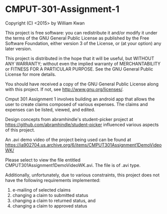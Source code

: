 # CMPUT-301-Assignment-1

Copyright (C) <2015> by William Kwan

This project is free software: you can redistribute it and/or modify
it under the terms of the GNU General Public License as published by
the Free Software Foundation, either version 3 of the License, or
(at your option) any later version.

This project is distributed in the hope that it will be useful,
but WITHOUT ANY WARRANTY; without even the implied warranty of
MERCHANTABILITY or FITNESS FOR A PARTICULAR PURPOSE. See the
GNU General Public License for more details.

You should have received a copy of the GNU General Public License
along with this project. If not, see <http://www.gnu.org/licenses/>.

Cmput 301 Assignment 1 involves building an android app that allows the user to create claims composed of various expenses. The claims and expenses can be listed, viewed, and edited.

Design concepts from abramhindle's student-picker project at https://github.com/abramhindle/student-picker influenced various aspects of this project.

An .avi demo video of the project being used can be found at https://ia902704.us.archive.org/6/items/CMPUT301Assignment1DemoVideoWK/

Please select to view the file entitled CMPUT301Assignment1DemoVideoWK.avi. The file is of .avi type.

Additionally, unfortunately, due to various constraints, this project does not have the following requirements implemented:
1. e-mailing of selected claims
2. changing a claim to submitted status
3. changing a claim to returned status, and
4. changing a claim to approved status
